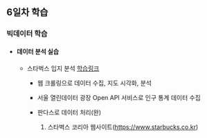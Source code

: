 ## 6일차 학습
### 빅데이터 학습

- #### 데이터 분석 실습
    - 스타벅스 입지 분석 [학습링크](https://github.com/KangJeongTaek/bigdata-analysis-2024/blob/main/day05/da14_스타벅스_매장_입지분석.ipynb)
        - 웹 크롤링으로 데이터 수집, 지도 시각화, 분석
        - 서울 열린데이터 광장 Open API 서비스로 인구 통계 데이터 수집
        - 판다스로 데이터 처리(완)
        
            1. 스타벅스 코리아 웹사이트(https://www.starbucks.co.kr)
